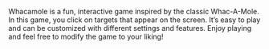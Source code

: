 

Whacamole is a fun, interactive game inspired by the classic Whac-A-Mole. In this game, you click on targets that appear on the screen. It’s easy to play and can be customized with different settings and features. Enjoy playing and feel free to modify the game to your liking!









